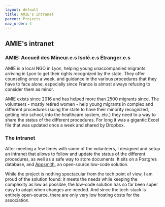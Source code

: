 ```yaml
---
layout: default
title: AMIE's intranet
parent: Projects
nav_order: 4
---
```

## AMIE's intranet

### AMIE: Accueil des Mineur.e.s Isolé.e.s Étranger.e.s
AMIE is a local NGO in Lyon, helping young unaccompanied migrants arriving in Lyon to get their rights recognized by the state. They offer counseling once a week, and guidance in the various procedures that they have to face alone, especially since France is almost always refusing to consider them as minor.

AMIE exists since 2016 and has helped more than 2500 migrants since. The volunteers - mostly retired women - help young migrants in complex and different procedures (suing the state to have their minority recognized, getting into school, into the healthcare system, etc.) they need to a way to share the status of the different procedures. For long it was a gigantic Excel file that was updated once a week and shared by Dropbox.

### The intranet
After meeting a few times with some of the volunteers, I designed and setup an intranet that allows to follow and update the status of the different procedures, as well as a safe way to store documents. It sits on a Postgres database, and <a href="https://www.appsmith.com/" target="_blank">Appsmith</a>, an open-source low-code solution.

While the project is nothing spectacular from the tech point of view, I am proud of the solution found: it meets the needs while keeping the complexity as low as possible, the low-code solution has so far been super easy to adapt when changes are needed. And since the tech-stack is entirely open-source, there are only very low hosting costs for the association.
